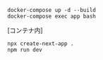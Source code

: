 ```
docker-compose up -d --build
docker-compose exec app bash
```

[コンテナ内]

```
npx create-next-app .
npm run dev
```